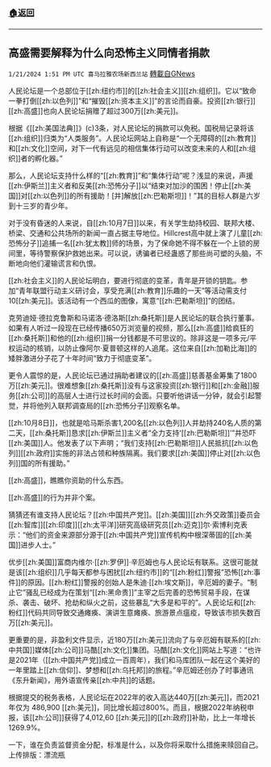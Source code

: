 ###  [:house:返回](README.md)
---


## 高盛需要解释为什么向恐怖主义同情者捐款
`1/21/2024 1:51 PM UTC 喜马拉雅农场新西兰站` [轉載自GNews](https://gnews.org/articles/2239762)

人民论坛是一个总部位于[[zh:纽约市]]的[[zh:社会主义]][[zh:组织]]。它以“致命一拳打倒[[zh:以色列]]”和“摧毁[[zh:资本主义]]”的言论而自豪。投资[[zh:银行]][[zh:高盛]]也向人民论坛捐赠了超过300万[[zh:美元]]。

根据《[[zh:美国法典]]》​​​​​(c)3条，对人民论坛的捐款可以免税。国税局记录将该[[zh:组织]]归类为“人类服务”。人民论坛网站上自称是“一个无障碍的[[zh:教育]]和[[zh:文化]]空间，对下一代有远见的相信集体行动可以改变未来的人和[[zh:组织]]者的孵化器。”

那么，人民论坛支持什么样的“[[zh:教育]]”和“集体行动”呢？浅显的来说，声援[[zh:伊斯兰]]主义者和反美[[zh:恐怖分子]]以“结束对加沙的围困！停止[[zh:美国]]对[[zh:以色列]]的所有援助！\[并\]解放[[zh:巴勒斯坦]]！”其的目标人群是六岁到十三岁的青少年。

对于没有昏迷的人来说，自[[zh:10月7日]]以来，有关学生劫持校园、联邦大楼、桥梁、交通和公共场所的新闻一直占据主导地位。Hillcrest高中就上演了儿童[[zh:恐怖分子]]追捕一名[[zh:犹太教]]师的场景，为了保命她不得不躲在一个上锁的房间里，等待警察保护救她出来。可以说，诱骗者已经蛊惑了那些尚可塑的头脑，不断地向他们灌输谎言和仇恨。

[[zh:社会主义]]的人民论坛明白，要进行彻底的变革，青年是开锁的钥匙。参加“青年联盟行动主义研讨会，享受充满[[zh:教育]]乐趣的一天”等活动需支付10[[zh:美元]]。该活动有一个西瓜的图像，寓意“[[zh:巴勒斯坦]]”的团结。

克劳迪娅·德拉克鲁斯和马诺洛·德洛斯[[zh:桑托斯]]是人民论坛的联合执行董事。如果有人听过一段现在已经传播650万浏览量的视频，那么[[zh:高盛]]给疯狂的[[zh:桑托斯]]和他的[[zh:组织]]捐一分钱都是不可思议的。除非这是一项多元/平权运动的核销，以防止像阿尔·夏普顿这样的人追尾。这位来自[[zh:加勒比海]]的矮胖激进分子花了十年时间“致力于彻底变革”。

更令人震惊的是，人民论坛已通过捐助者建议的[[zh:高盛]]慈善基金筹集了1800 万[[zh:美元]]。很难想象[[zh:桑托斯]]没有与这家投资[[zh:银行]]和[[zh:金融]]服务[[zh:公司]]的高层人士进行过长时间的会面。只要听他讲话一分钟，就会引起警觉，并将他列入联邦调查局的[[zh:恐怖分子]]观察名单。

[[zh:10月8日]]，也就是哈马斯杀害1,200名[[zh:以色列]]人并劫持240名人质的第二天，[[zh:桑托斯]]恳求[[zh:伊斯兰]]主义者“全力支持‘[[zh:巴勒斯坦]]’”并恐吓[[zh:美国]]人。他发表了以下声明；“我们支持[[zh:巴勒斯坦]]人民抵抗[[zh:以色列]][[zh:政府]]实施的非法占领和种族隔离。我们要求[[zh:美国]]停止对[[zh:以色列]]国的所有援助。”

[[zh:高盛]]，瞧瞧你资助的什么东西。

[[zh:高盛]]的行为并非个案。

猜猜还有谁支持人民论坛？[[zh:中国共产党]]。[[zh:美国]][[zh:外交政策]]委员会[[zh:智库]][[zh:印度]][[zh:太平洋]]研究高级研究员[[zh:迈克]]尔·索博利克表示：“他们的资金来源部分源于[[zh:中国共产党]]宣传机构中根深蒂固的[[zh:美国]]进步人士。”

优步[[zh:美国]]富商内维尔·[[zh:罗伊]]·辛厄姆也与人民论坛有联系。这很可能就是该[[zh:组织]]几乎每天都参与困扰[[zh:纽约市]]的“[[zh:粉红]]警报”恐怖[[zh:事件]]的原因。[[zh:粉红]]警报的创始人是朱迪·[[zh:埃文斯]]，辛厄姆的妻子。“制止它”骚乱已经成为在策划“[[zh:黑命贵]]”主宰之后完善的恐怖贸易手段，在谋杀、袭击、破坏、抢劫和纵火之前，这些暴乱“大多是和平的”。人民论坛和[[zh:粉红]]代码共同导致交通瘫痪、演讲生意瘫痪、旅游景点瘟疫，导致该市损失数百万[[zh:美元]]。

更重要的是，非盈利文件显示，近180万[[zh:美元]]流向了与辛厄姆有联系的[[zh:中共国]]媒体[[zh:公司]]马酷[[zh:文化]]集团。马酷[[zh:文化]]网站上写道：“也许是2021年（[[zh:中国共产党]]成立一百周年），我们和马库团队一起在这个美好的一年里踏上[[zh:信仰]]、梦想和[[zh:乌托邦]]的旅程。”辛厄姆还创办了时事通讯《东升新闻》，用外语宣传亲[[zh:中共]]的话题。

根据提交的税务表格，人民论坛在2022年的收入高达440万[[zh:美元]]，而2021年仅为 486,900 [[zh:美元]]，同比增长超过800%。而且，根据2022年纳税申报，该[[zh:公司]]获得了4,012,60 [[zh:美元]]的[[zh:政府]]补助，比上一年增长1269.9%。

​​​​​​​​一下，谁在负责监督资金分配，标准是什么，以及你将采取什么措施来赎回自己。
上传排版：漂流瓶
